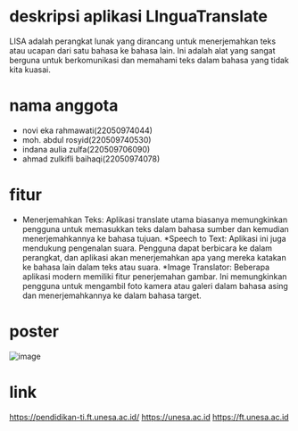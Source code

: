 # deskripsi aplikasi LInguaTranslate
LISA adalah perangkat lunak yang dirancang untuk menerjemahkan teks atau ucapan dari satu bahasa ke bahasa lain. Ini adalah alat yang sangat berguna untuk berkomunikasi dan memahami teks dalam bahasa yang tidak kita kuasai.



# nama anggota
- novi eka rahmawati(22050974044)
- moh. abdul rosyid(220509740530)
- indana aulia zulfa(220509706090)
- ahmad zulkifli baihaqi(22050974078)

# fitur
* Menerjemahkan Teks: Aplikasi translate utama biasanya memungkinkan pengguna untuk memasukkan teks dalam bahasa sumber dan kemudian menerjemahkannya ke bahasa tujuan.
*Speech to Text: Aplikasi ini juga mendukung pengenalan suara. Pengguna dapat berbicara ke dalam perangkat, dan aplikasi akan menerjemahkan apa yang mereka katakan ke bahasa lain dalam teks atau suara.
*Image Translator: Beberapa aplikasi modern memiliki fitur penerjemahan gambar. Ini memungkinkan pengguna untuk mengambil foto kamera atau galeri dalam bahasa asing dan menerjemahkannya ke dalam bahasa target.

# poster
![image](https://github.com/abdulrosyiddd/LInguaTranslate/assets/152693164/12632a10-9de6-41fb-affb-a42f0ac0581e)


# link
https://pendidikan-ti.ft.unesa.ac.id/
https://unesa.ac.id
https://ft.unesa.ac.id
